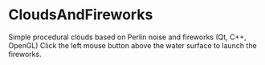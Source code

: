 # CloudsAndFireworks

Simple procedural clouds based on Perlin noise and fireworks (Qt, C++, OpenGL)
Click the left mouse button above the water surface to launch the fireworks.
